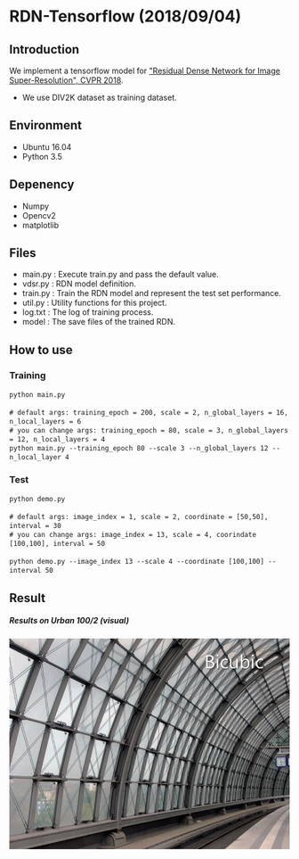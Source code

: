 # RDN-Tensorflow (2018/09/04)

## Introduction
We implement a tensorflow model for ["Residual Dense Network for Image Super-Resolution", CVPR 2018](https://arxiv.org/pdf/1802.08797.pdf).
- We use DIV2K dataset as training dataset.

## Environment
- Ubuntu 16.04
- Python 3.5

## Depenency
- Numpy
- Opencv2
- matplotlib

## Files
- main.py : Execute train.py and pass the default value.
- vdsr.py : RDN model definition.
- train.py : Train the RDN model and represent the test set performance.
- util.py : Utility functions for this project.
- log.txt : The log of training process.
- model : The save files of the trained RDN.

## How to use
### Training
```shell
python main.py

# default args: training_epoch = 200, scale = 2, n_global_layers = 16, n_local_layers = 6 
# you can change args: training_epoch = 80, scale = 3, n_global_layers = 12, n_local_layers = 4
python main.py --training_epoch 80 --scale 3 --n_global_layers 12 --n_local_layer 4
```

### Test
```shell
python demo.py

# default args: image_index = 1, scale = 2, coordinate = [50,50], interval = 30 
# you can change args: image_index = 13, scale = 4, coorindate [100,100], interval = 50

python demo.py --image_index 13 --scale 4 --coordinate [100,100] --interval 50
```

## Result

##### Results on Urban 100/2 (visual)

![Alt Text](https://github.com/DevKiHyun/RDN-Tensorflow/blob/master/result/Urban100-1.gif)
